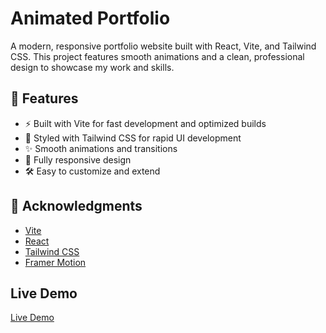# Animated Portfolio

A modern, responsive portfolio website built with React, Vite, and Tailwind CSS. This project features smooth animations and a clean, professional design to showcase my work and skills.

## 🚀 Features

- ⚡ Built with Vite for fast development and optimized builds
- 🎨 Styled with Tailwind CSS for rapid UI development
- ✨ Smooth animations and transitions
- 📱 Fully responsive design
- 🛠️ Easy to customize and extend


## 🙏 Acknowledgments

- [Vite](https://vitejs.dev/)
- [React](https://reactjs.org/)
- [Tailwind CSS](https://tailwindcss.com/)
- [Framer Motion](https://www.framer.com/motion/) 

## Live Demo

[Live Demo](https://ksm007.github.io/animated_portfolio/)
